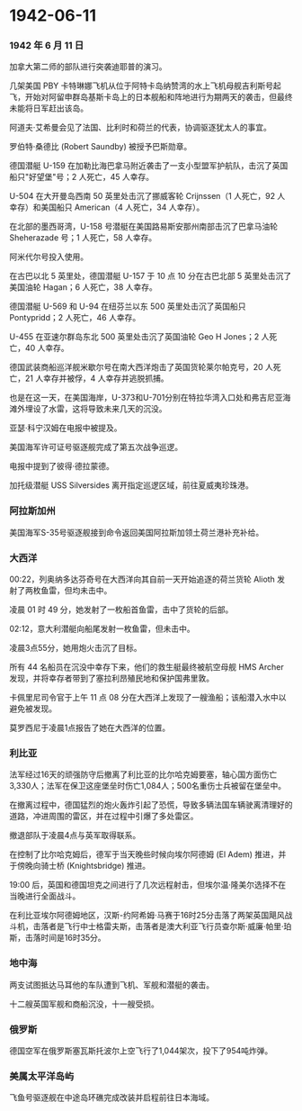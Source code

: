 # 1942-06-11

### 1942 年 6 月 11 日

加拿大第二师的部队进行突袭迪耶普的演习。

几架美国 PBY
卡特琳娜飞机从位于阿特卡岛纳赞湾的水上飞机母舰吉利斯号起飞，开始对阿留申群岛基斯卡岛上的日本舰船和阵地进行为期两天的袭击，但最终未能将日军赶出该岛。

阿道夫·艾希曼会见了法国、比利时和荷兰的代表，协调驱逐犹太人的事宜。

罗伯特·桑德比 (Robert Saundby) 被授予巴斯勋章。

德国潜艇 U-159
在加勒比海巴拿马附近袭击了一支小型盟军护航队，击沉了英国船只"好望堡"号；2
人死亡，45 人幸存。

U-504 在大开曼岛西南 50 英里处击沉了挪威客轮 Crijnssen（1 人死亡，92
人幸存）和美国船只 American（4 人死亡，34 人幸存）。

在北部的墨西哥湾，U-158 号潜艇在美国路易斯安那州南部击沉了巴拿马油轮
Sheherazade 号；1 人死亡，58 人幸存。

阿米代尔号投入使用。

在古巴以北 5 英里处，德国潜艇 U-157 于 10 点 10 分在古巴北部 5
英里处击沉了美国油轮 Hagan；6 人死亡，38 人幸存。

德国潜艇 U-569 和 U-94 在纽芬兰以东 500 英里处击沉了英国船只
Pontypridd；2 人死亡，46 人幸存。

U-455 在亚速尔群岛东北 500 英里处击沉了英国油轮 Geo H Jones；2
人死亡，40 人幸存。

德国武装商船巡洋舰米歇尔号在南大西洋炮击了英国货轮莱尔帕克号，20
人死亡，21 人幸存并被俘，4 人幸存并逃脱抓捕。

也是在这一天，在美国海岸，U-373和U-701分别在特拉华湾入口处和弗吉尼亚海滩外埋设了水雷，这将导致未来几天的沉没。

亚瑟·科宁汉姆在电报中被提及。

美国海军许可证号驱逐舰完成了第五次战争巡逻。

电报中提到了彼得·德拉蒙德。

加托级潜艇 USS Silversides 离开指定巡逻区域，前往夏威夷珍珠港。

### 阿拉斯加州

美国海军S-35号驱逐舰接到命令返回美国阿拉斯加领土荷兰港补充补给。

### 大西洋

00:22，列奥纳多达芬奇号在大西洋向其自前一天开始追逐的荷兰货轮 Alioth
发射了两枚鱼雷，但均未击中。

凌晨 01 时 49 分，她发射了一枚船首鱼雷，击中了货轮的后部。

02:12，意大利潜艇向船尾发射一枚鱼雷，但未击中。

凌晨3点55分，她用炮火击沉了目标。

所有 44 名船员在沉没中幸存下来，他们的救生艇最终被航空母舰 HMS Archer
发现，并将幸存者带到了塞拉利昂殖民地和保护国弗里敦。

卡佩里尼司令官于上午 11 点 08
分在大西洋上发现了一艘渔船；该船潜入水中以避免被发现。

莫罗西尼于凌晨1点报告了她在大西洋的位置。

### 利比亚

法军经过16天的顽强防守后撤离了利比亚的比尔哈克姆要塞，轴心国方面伤亡3,330人；法军在保卫这座堡垒时伤亡1,084人；500名重伤士兵被留在堡垒中。

在撤离过程中，德国猛烈的炮火轰炸引起了恐慌，导致多辆法国车辆驶离清理好的道路，冲进周围的雷区，并在过程中引爆了多处雷区。

撤退部队于凌晨4点与英军取得联系。

在控制了比尔哈克姆后，德军于当天晚些时候向埃尔阿德姆 (El Adem)
推进，并于傍晚向骑士桥 (Knightsbridge) 推进。

19:00
后，英国和德国坦克之间进行了几次远程射击，但埃尔温·隆美尔选择不在当晚进行全面战斗。

在利比亚埃尔阿德姆地区，汉斯-约阿希姆·马赛于16时25分击落了两架英国飓风战斗机，击落者是飞行中士格雷夫斯，击落者是澳大利亚飞行员查尔斯·威廉·帕里·珀斯，击落时间是16时35分。

### 地中海

两支试图抵达马耳他的车队遭到飞机、军舰和潜艇的袭击。

十二艘英国军舰和商船沉没，十一艘受损。

### 俄罗斯

德国空军在俄罗斯塞瓦斯托波尔上空飞行了1,044架次，投下了954吨炸弹。

### 美属太平洋岛屿

飞鱼号驱逐舰在中途岛环礁完成改装并启程前往日本海域。
